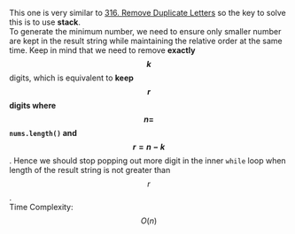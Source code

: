 This one is very similar to [316. Remove Duplicate Letters](../316.-Remove-Duplicate-Letters/) so the key to solve this is to use **stack**.  
To generate the minimum number, we need to ensure only smaller number are kept in the result string while maintaining the relative order at the same time. Keep in mind that we need to remove **exactly $$k$$** digits, which is equivalent to **keep $$r$$ digits where $$n = $$`nums.length()` and $$r = n - k$$**. Hence we should stop popping out more digit in the inner `while` loop when length of the result string is not greater than $$r$$.  
Time Complexity: $$O(n)$$